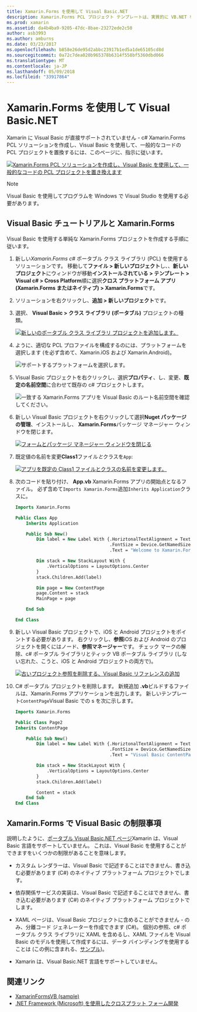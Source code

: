 ```yaml
---
title: Xamarin.Forms を使用して Visual Basic.NET
description: Xamarin.Forms PCL プロジェクト テンプレートは、実質的に VB.NET を使ったクロスプラット フォーム モバイル アプリをビルドすることができます、メイン アセンブリの Visual Basic を使用して変更できます。
ms.prod: xamarin
ms.assetid: da4b4ba9-9205-47dc-8bae-23272ede2c50
author: asb3993
ms.author: amburns
ms.date: 03/23/2017
ms.openlocfilehash: b858e26de95d2abbc23917b1ed5a1de65105cd8d
ms.sourcegitcommit: 0a72c7dea020b965378b6314f558bf5360dbd066
ms.translationtype: MT
ms.contentlocale: ja-JP
ms.lasthandoff: 05/09/2018
ms.locfileid: "33917864"
---
```

# <a name="xamarinforms-using-visual-basicnet"></a>Xamarin.Forms を使用して Visual Basic.NET

Xamarin に Visual Basic が直接サポートされていません - c# Xamarin.Forms PCL ソリューションを作成し、Visual Basic を使用して、一般的なコードの PCL プロジェクトを置換するには、このページに、指示に従います。

[![](xamarin-forms-images/hero-sml.png "Xamarin.Forms PCL ソリューションを作成し、Visual Basic を使用して、一般的なコードの PCL プロジェクトを置き換えます")](xamarin-forms-images/hero.png#lightbox)

> [!NOTE]
> Visual Basic を使用してプログラムを Windows で Visual Studio を使用する必要があります。

## <a name="xamarinforms-with-visual-basic-walkthrough"></a>Visual Basic チュートリアルと Xamarin.Forms

Visual Basic を使用する単純な Xamarin.Forms プロジェクトを作成する手順に従います。

1. 新しい*Xamarin.Forms c#* ポータブル クラス ライブラリ (PCL) を使用するソリューションです。
移動して**ファイル > 新しいプロジェクト**し、、**新しいプロジェクト**にウィンドウが移動**インストールされている > テンプレート > Visual c# > Cross Platform**順に選択**クロス プラットフォーム アプリ (Xamarin.Forms またはネイティブ) > Xamarin.Forms**です。

2. ソリューションを右クリックし、**追加 > 新しいプロジェクト**です。

3. 選択、 **Visual Basic > クラス ライブラリ (ポータブル)** プロジェクトの種類。

   [![](xamarin-forms-images/add-vb-2-sml.png "新しいのポータブル クラス ライブラリ プロジェクトを追加します。")](xamarin-forms-images/add-vb-2.png#lightbox)

4. ように、適切な PCL プロファイルを構成するのには、プラットフォームを選択します (を必ず含めて、Xamarin.iOS および Xamarin.Android)。

   ![](xamarin-forms-images/add-vb-3-sml.png "サポートするプラットフォームを選択します。")

5. Visual Basic プロジェクトを右クリックし、選択**プロパティ**、し、変更、**既定の名前空間**に合わせて既存の c# プロジェクトします。

   ![](xamarin-forms-images/add-vb-4s-sml.png "一致する Xamarin.Forms アプリを Visual Basic のルート名前空間を確認してください。")

6. 新しい Visual Basic プロジェクトを右クリックして選択**Nuget パッケージの管理**、インストールし、 **Xamarin.Forms**パッケージ マネージャー ウィンドウを閉じます。

   [![](xamarin-forms-images/add-vb-4-sml.png "フォームとパッケージ マネージャー ウィンドウを閉じる")](xamarin-forms-images/add-vb-4.png#lightbox)

7. 既定値の名前を変更**Class1**ファイル*と*クラスを`App`:

   [![](xamarin-forms-images/add-vb-5-sml.png "アプリを既定の Class1 ファイルとクラスの名前を変更します。")](xamarin-forms-images/add-vb-5.png#lightbox)

8. 次のコードを貼り付け、 **App.vb** Xamarin.Forms アプリの開始点となるファイル。 必ず含めて`Imports Xamarin.Forms`追加`Inherits Application`クラスに。

    ```vb 
    Imports Xamarin.Forms

    Public Class App
        Inherits Application

        Public Sub New()
            Dim label = New Label With {.HoriztonalTextAlignment = TextAlignment.Center,
                                        .FontSize = Device.GetNamedSize(NamedSize.Medium, GetType(Label)),
                                        .Text = "Welcome to Xamarin.Forms with Visual Basic.NET"}

            Dim stack = New StackLayout With {
                .VerticalOptions = LayoutOptions.Center
            }
            stack.Children.Add(label)

            Dim page = New ContentPage
            page.Content = stack
            MainPage = page

        End Sub

    End Class
    ```

9. 新しい Visual Basic プロジェクトで、iOS と Android プロジェクトをポイントする必要があります。
右クリックし、**参照**iOS および Android のプロジェクトを開くにはノード、**参照マネージャー**です。 チェック マークの解除、c# ポータブル ライブラリとティック VB ポータブル ライブラリ (しない忘れた、こうと、iOS と Android プロジェクトの両方で)。

   [![](xamarin-forms-images/add-vb-8-sml.png "古いプロジェクト参照を削除する、Visual Basic リファレンスの追加")](xamarin-forms-images/add-vb-8.png#lightbox)

10. C# ポータブル プロジェクトを削除します。 新規追加 **.vb**ビルドするファイルは、Xamarin.Forms アプリケーションを出力します。 新しいテンプレート`ContentPage`Visual Basic での s を次に示します。

    ```vb
    Imports Xamarin.Forms

    Public Class Page2
    Inherits ContentPage

        Public Sub New()
            Dim label = New Label With {.HoriztonalTextAlignment = TextAlignment.Center,
                                        .FontSize = Device.GetNamedSize(NamedSize.Medium, GetType(Label)),
                                        .Text = "Visual Basic ContentPage"}

            Dim stack = New StackLayout With {
                .VerticalOptions = LayoutOptions.Center
            }
            stack.Children.Add(label)

            Content = stack
        End Sub
    End Class
    ```

## <a name="limitations-of-visual-basic-in-xamarinforms"></a>Xamarin.Forms で Visual Basic の制限事項

説明したように、[ポータブル Visual Basic.NET ページ](~/cross-platform/platform/visual-basic/index.md)Xamarin は、Visual Basic 言語をサポートしていません。 これは、Visual Basic を使用することができますをいくつかの制限があることを意味します。

 - カスタム レンダラーは、Visual Basic で記述することはできません、書き込む必要があります (C#) のネイティブ プラットフォーム プロジェクトでします。

 - 依存関係サービスの実装は、Visual Basic で記述することはできません、書き込む必要があります (C#) のネイティブ プラットフォーム プロジェクトでします。

 - XAML ページは、Visual Basic プロジェクトに含めることができません - のみ、分離コード ジェネレーターを作成できます (C#)。 個別の参照、c# ポータブル クラス ライブラリに XAML を含めるし、XAML ファイルを Visual Basic のモデルを使用して作成するには、データ バインディングを使用することは (この例に含まれる、[サンプル](https://github.com/xamarin/mobile-samples/tree/master/VisualBasic/XamarinFormsVB/XamlPages))。

 - Xamarin は、Visual Basic.NET 言語をサポートしていません。

## <a name="related-links"></a>関連リンク

- [XamarinFormsVB (sample)](https://github.com/xamarin/mobile-samples/tree/master/VisualBasic/XamarinFormsVB)
- [.NET Framework (Microsoft) を使用したクロスプラット フォーム開発](http://msdn.microsoft.com/en-us/library/gg597391(v=vs.110).aspx)
